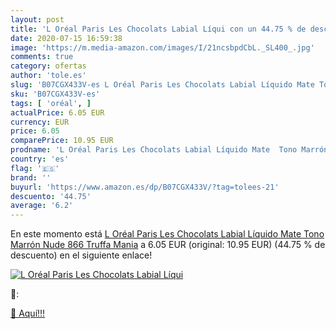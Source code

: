 ```yaml
---
layout: post
title: 'L Oréal Paris Les Chocolats Labial Líqui con un 44.75 % de descuento'
date: 2020-07-15 16:59:38
image: 'https://m.media-amazon.com/images/I/21ncsbpdCbL._SL400_.jpg'
comments: true
category: ofertas
author: 'tole.es'
slug: 'B07CGX433V-es L Oréal Paris Les Chocolats Labial Líquido Mate Tono...'
sku: 'B07CGX433V-es'
tags: [ 'oréal', ]
actualPrice: 6.05 EUR
currency: EUR
price: 6.05
comparePrice: 10.95 EUR
prodname: 'L Oréal Paris Les Chocolats Labial Líquido Mate  Tono Marrón Nude 866 Truffa Mania'
country: 'es'
flag: '🇪🇸'
brand: ''
buyurl: 'https://www.amazon.es/dp/B07CGX433V/?tag=tolees-21'
descuento: '44.75'
average: '6.2'
---
```


En este momento está [L Oréal Paris Les Chocolats Labial Líquido Mate  Tono Marrón Nude 866 Truffa Mania](https://www.amazon.es/dp/B07CGX433V/?tag=tolees-21) a 6.05 EUR (original: 10.95 EUR) (44.75 %  de descuento) en el siguiente enlace!

[![L Oréal Paris Les Chocolats Labial Líqui](https://m.media-amazon.com/images/I/21ncsbpdCbL._SL400_.jpg)](https://www.amazon.es/dp/B07CGX433V/?tag=tolees-21)

🔎:


[🛒 Aquí!!!](https://www.amazon.es/dp/B07CGX433V/?tag=tolees-21)
